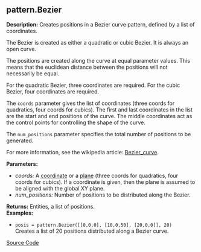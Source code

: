 ## pattern.Bezier  
  
  
**Description:** Creates positions in a Bezier curve pattern, defined by a list of coordinates.


The Bezier is created as either a quadratic or cubic Bezier. It is always an open curve.


The positions are created along the curve at equal parameter values.
This means that the euclidean distance between the positions will not necessarily be equal.


For the quadratic Bezier, three coordinates are required.
For the cubic Bezier, four coordinates are required.


The `coords` parameter gives the list of coordinates
(three coords for quadratics, four coords for cubics).
The first and last coordinates in the list are the start and end positions of the curve.
The middle coordinates act as the control points for controlling the shape of the curve.


The `num_positions` parameter specifies the total number of positions to be generated.


For more information, see the wikipedia article:
<a href="https://en.wikipedia.org/wiki/B%C3%A9zier_curve" target="_blank">Bezier_curve</a>.

  
  
**Parameters:**  
  * *coords:* A <abbr title='A list of three numbers, [x, y, z]'>coordinate</abbr> or a <abbr title='Three lists of three numbers, [origin, x-axis, y-axis]'>plane</abbr> (three coords for quadratics, four coords for cubics).
If a coordinate is given, then the plane is assumed to be aligned with the global XY plane.  
  * *num\_positions:* Number of positions to be distributed along the Bezier.  
  
**Returns:** Entities, a list of positions.  
**Examples:**  
  * `posis = pattern.Bezier([[0,0,0], [10,0,50], [20,0,0]], 20)`  
    Creates a list of 20 positions distributed along a Bezier curve.
  

[Source Code](https://github.com/design-automation/mobius-sim-funcs/blob/main/src/modules/functions/pattern/Bezier.ts) 